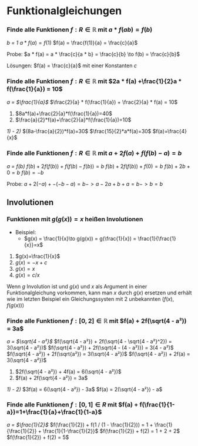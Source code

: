 # Funktionalgleichungen

### Finde alle Funktionen $f: R\in\mathbb{R}$ mit $a*f(ab)= f(b)$

_b = $1$_
$a * f(a) = f(1)$
$f(a) = \frac{f(1)}{a} = \frac{c}{a}$

Probe: $a * f(a) = a * \frac{c}{a * b} = \frac{c}{b} \to f(b) = \frac{c}{b}$

Lösungen: $f(a) = \frac{c}{a}$ mit einer Konstanten $c$

### Finde alle Funktionen $f: R \in\mathbb{R}$ mit $2a * f(a) +\frac{1}{2}a * f(\frac{1}{a}) = 10$
_a = $\frac{1}{a}$_
$\frac{2}{a} * f(\frac{1}{a}) + \frac{2}{a} * f(a) = 10$

1) $8a*f(a)+\frac{2}{a}*f(\frac{1}{a})=40$
2) $\frac{a}{2}*f(a)+\frac{2}{a}*f(\frac{1}{a})=10$

_1) - 2)_
$(8a-\frac{a}{2})*f(a)=30$
$\frac{15}{2}*a*f(a)=30$
$f(a)=\frac{4}{x}$

### Finde alle Funktionen $f: R \in\mathbb{R}$ mit $a+2f(a)+f(f(b)-a)=b$
_a = f(b)_
$f(b) + 2f(f(b)) + f(f(b) - f(b)) = b$
$f(b) + 2f(f(b)) + f(0) = b$
$f(b) + 2b + 0 = b$
$f(b) = -b$

Probe: $a + 2(-a) + -(-b - a) = b -> a - 2a + b + a = b -> b = b$

## Involutionen

### Funktionen mit $g(g(x)) = x$ heißen Involutionen
* Beispiel:
	* $g(x) = \frac{1}{x}\to g(g(x)) = g(\frac{1}{x}) = \frac{1}{\frac{1}{x}}=x$
1) $g(x)=\frac{1}{x}$
2) $g(x)=-x+c$
3) $g(x)=x$
4) $g(x)=c/x$

Wenn $g$ Involution ist und $g(x)$ und $x$ als Argument in einer Funktionalgleichung vorkommen, kann man $x$ durch $g(x)$ ersetzen und erhält wie im letzten Beispiel ein Gleichungssysten mit 2 unbekannten $( f(x), f(g(x)) )$

### Finde alle Funktionen $f: [0, 2] \in \mathbb{R}$ mit $f(a) + 2f(\sqrt(4 - a²)) = 3a$
_a = $\sqrt{4 - a²}$_
$f(\sqrt{4 - a²}) + 2f(\sqrt{4 - \sqrt{4 - a²}^2}) = 3(\sqrt{4 - a²})$
$f(\sqrt{4 - a²}) + 2f(\sqrt{4 - (4 - a²)}) = 3(4 - a²)$
$f(\sqrt{4 - a²}) + 2f(\sqrt{a²}) = 3(\sqrt{4 - a²})$
$f(\sqrt{4 - a²}) + 2f(a) = 3(\sqrt{4 - a²})$

1) $2f(\sqrt{4 - a²}) + 4f(a) = 6(\sqrt{4 - a²})$
2) $f(a) + 2f(\sqrt{4 - a²}) = 3a$

_1) - 2)_
$3f(a) = 6(\sqrt{4 - a²}) - 3a$
$f(a) = 2(\sqrt{4 - a²}) - a$

### Finde alle Funktionen $f: [0, 1] \in R$ mit $f(a) + f(\frac{1}{1-a})=1+\frac{1}{a}+\frac{1}{1-a}$
_a = $\frac{1}{2}$_
$f(\frac{1}{2}) + f(1 / (1 - \frac{1}{2})) = 1 + \frac{1}{\frac{1}{2}} + \frac{1}{1-\frac{1}{2}}$
$f(\frac{1}{2}) + f(2) = 1 + 2 + 2$
$f(\frac{1}{2}) + f(2) = 5$
